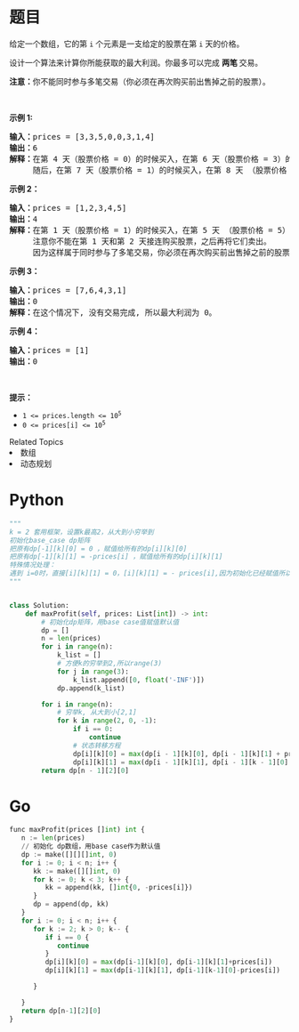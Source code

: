 # 题目
<p>给定一个数组，它的第<em> </em><code>i</code> 个元素是一支给定的股票在第 <code>i</code><em> </em>天的价格。</p>

<p>设计一个算法来计算你所能获取的最大利润。你最多可以完成 <strong>两笔 </strong>交易。</p>

<p><strong>注意：</strong>你不能同时参与多笔交易（你必须在再次购买前出售掉之前的股票）。</p>

<p> </p>

<p><strong>示例 1:</strong></p>

<pre>
<strong>输入：</strong>prices = [3,3,5,0,0,3,1,4]
<strong>输出：</strong>6
<strong>解释：</strong>在第 4 天（股票价格 = 0）的时候买入，在第 6 天（股票价格 = 3）的时候卖出，这笔交易所能获得利润 = 3-0 = 3 。
     随后，在第 7 天（股票价格 = 1）的时候买入，在第 8 天 （股票价格 = 4）的时候卖出，这笔交易所能获得利润 = 4-1 = 3 。</pre>

<p><strong>示例 2：</strong></p>

<pre>
<strong>输入：</strong>prices = [1,2,3,4,5]
<strong>输出：</strong>4
<strong>解释：</strong>在第 1 天（股票价格 = 1）的时候买入，在第 5 天 （股票价格 = 5）的时候卖出, 这笔交易所能获得利润 = 5-1 = 4 。   
     注意你不能在第 1 天和第 2 天接连购买股票，之后再将它们卖出。   
     因为这样属于同时参与了多笔交易，你必须在再次购买前出售掉之前的股票。
</pre>

<p><strong>示例 3：</strong></p>

<pre>
<strong>输入：</strong>prices = [7,6,4,3,1] 
<strong>输出：</strong>0 
<strong>解释：</strong>在这个情况下, 没有交易完成, 所以最大利润为 0。</pre>

<p><strong>示例 4：</strong></p>

<pre>
<strong>输入：</strong>prices = [1]
<strong>输出：</strong>0
</pre>

<p> </p>

<p><strong>提示：</strong></p>

<ul>
	<li><code>1 <= prices.length <= 10<sup>5</sup></code></li>
	<li><code>0 <= prices[i] <= 10<sup>5</sup></code></li>
</ul>
<div><div>Related Topics</div><div><li>数组</li><li>动态规划</li></div></div>

# Python

```python
"""
k = 2 套用框架，设置k最高2，从大到小穷举到
初始化base_case dp矩阵
把原有dp[-1][k][0] = 0 ，赋值给所有的dp[i][k][0]
把原有dp[-1][k][1] = -prices[i] ，赋值给所有的dp[i][k][1]
特殊情况处理：
遇到 i=0时，直接[i][k][1] = 0，[i][k][1] = - prices[i],因为初始化已经赋值所以直接continue
"""


class Solution:
    def maxProfit(self, prices: List[int]) -> int:
        # 初始化dp矩阵，用base case值赋值默认值
        dp = []
        n = len(prices)
        for i in range(n):
            k_list = []
            # 方便k的穷举到2,所以range(3)
            for j in range(3):
                k_list.append([0, float('-INF')])
            dp.append(k_list)

        for i in range(n):
            # 穷举k, 从大到小[2,1]
            for k in range(2, 0, -1):
                if i == 0:
                    continue
                # 状态转移方程
                dp[i][k][0] = max(dp[i - 1][k][0], dp[i - 1][k][1] + prices[i])
                dp[i][k][1] = max(dp[i - 1][k][1], dp[i - 1][k - 1][0] - prices[i])
        return dp[n - 1][2][0]
```

# Go

```python
func maxProfit(prices []int) int {
   n := len(prices)
   // 初始化 dp数组，用base case作为默认值
   dp := make([][][]int, 0)
   for i := 0; i < n; i++ {
      kk := make([][]int, 0)
      for k := 0; k < 3; k++ {
         kk = append(kk, []int{0, -prices[i]})
      }
      dp = append(dp, kk)
   }
   for i := 0; i < n; i++ {
      for k := 2; k > 0; k-- {
         if i == 0 {
            continue
         }
         dp[i][k][0] = max(dp[i-1][k][0], dp[i-1][k][1]+prices[i])
         dp[i][k][1] = max(dp[i-1][k][1], dp[i-1][k-1][0]-prices[i])

      }

   }
   return dp[n-1][2][0]
}
```